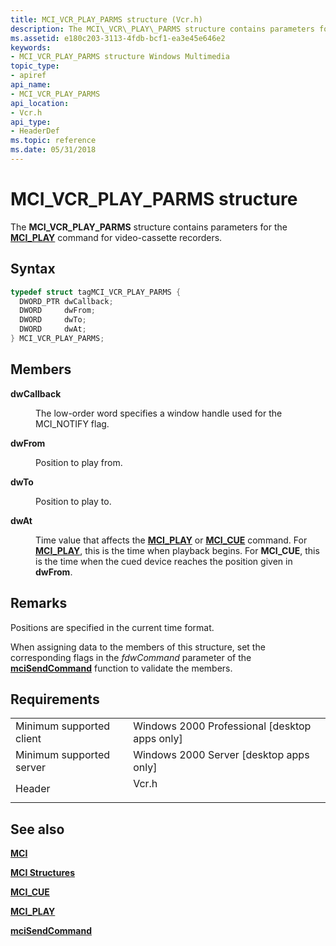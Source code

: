 ```yaml
---
title: MCI_VCR_PLAY_PARMS structure (Vcr.h)
description: The MCI\_VCR\_PLAY\_PARMS structure contains parameters for the MCI\_PLAY command for video-cassette recorders.
ms.assetid: e180c203-3113-4fdb-bcf1-ea3e45e646e2
keywords:
- MCI_VCR_PLAY_PARMS structure Windows Multimedia
topic_type:
- apiref
api_name:
- MCI_VCR_PLAY_PARMS
api_location:
- Vcr.h
api_type:
- HeaderDef
ms.topic: reference
ms.date: 05/31/2018
---
```


# MCI\_VCR\_PLAY\_PARMS structure

The **MCI\_VCR\_PLAY\_PARMS** structure contains parameters for the [**MCI\_PLAY**](mci-play.md) command for video-cassette recorders.

## Syntax


```C++
typedef struct tagMCI_VCR_PLAY_PARMS {
  DWORD_PTR dwCallback;
  DWORD     dwFrom;
  DWORD     dwTo;
  DWORD     dwAt;
} MCI_VCR_PLAY_PARMS;
```



## Members

<dl> <dt>

**dwCallback**
</dt> <dd>

The low-order word specifies a window handle used for the MCI\_NOTIFY flag.

</dd> <dt>

**dwFrom**
</dt> <dd>

Position to play from.

</dd> <dt>

**dwTo**
</dt> <dd>

Position to play to.

</dd> <dt>

**dwAt**
</dt> <dd>

Time value that affects the [**MCI\_PLAY**](mci-play.md) or [**MCI\_CUE**](mci-cue.md) command. For [**MCI\_PLAY**](mci-play-parms.md), this is the time when playback begins. For **MCI\_CUE**, this is the time when the cued device reaches the position given in **dwFrom**.

</dd> </dl>

## Remarks

Positions are specified in the current time format.

When assigning data to the members of this structure, set the corresponding flags in the *fdwCommand* parameter of the [**mciSendCommand**](/previous-versions//dd757160(v=vs.85)) function to validate the members.

## Requirements



|                                     |                                                                                  |
|-------------------------------------|----------------------------------------------------------------------------------|
| Minimum supported client<br/> | Windows 2000 Professional \[desktop apps only\]<br/>                       |
| Minimum supported server<br/> | Windows 2000 Server \[desktop apps only\]<br/>                             |
| Header<br/>                   | <dl> <dt>Vcr.h</dt> </dl> |



## See also

<dl> <dt>

[**MCI**](mci.md)
</dt> <dt>

[**MCI Structures**](mci-structures.md)
</dt> <dt>

[**MCI\_CUE**](mci-cue.md)
</dt> <dt>

[**MCI\_PLAY**](mci-play.md)
</dt> <dt>

[**mciSendCommand**](/previous-versions//dd757160(v=vs.85))
</dt> </dl>

 

